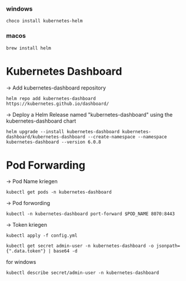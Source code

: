 ### windows

```
choco install kubernetes-helm
```

### macos

```
brew install helm
```

# Kubernetes Dashboard

-> Add kubernetes-dashboard repository

```
helm repo add kubernetes-dashboard https://kubernetes.github.io/dashboard/
```

-> Deploy a Helm Release named "kubernetes-dashboard" using the kubernetes-dashboard chart

```
helm upgrade --install kubernetes-dashboard kubernetes-dashboard/kubernetes-dashboard --create-namespace --namespace kubernetes-dashboard --version 6.0.8
```

# Pod Forwarding

-> Pod Name kriegen

```
kubectl get pods -n kubernetes-dashboard
```

-> Pod forwording

```
kubectl -n kubernetes-dashboard port-forward $POD_NAME 8070:8443
```

-> Token kriegen

```
kubectl apply -f config.yml
```

```
kubectl get secret admin-user -n kubernetes-dashboard -o jsonpath={".data.token"} | base64 -d
```

for windows

```
kubectl describe secret/admin-user -n kubernetes-dashboard
```
